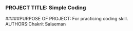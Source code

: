 ### PROJECT TITLE: Simple Coding

#####PURPOSE OF PROJECT: For practicing coding skill.
AUTHORS:Chakrit Salaeman
